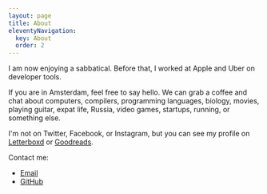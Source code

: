 ```yaml
---
layout: page
title: About
eleventyNavigation:
  key: About
  order: 2
---
```


I am now enjoying a sabbatical. Before that, I worked at Apple and Uber on developer tools.

If you are in Amsterdam, feel free to say hello. We can grab a coffee and chat about computers, compilers, programming languages, biology, movies, playing guitar, expat life, Russia, video games, startups, running, or something else.

I'm not on Twitter, Facebook, or Instagram, but you can see my profile on [Letterboxd](https://letterboxd.com/evilagentcooper/) or [Goodreads](https://www.goodreads.com/user/show/4207679-artem-tyurin).

Contact me:

- [Email](mailto:artem.tyurin@gmail.com)
- [GitHub](https://github.com/agentcooper)
